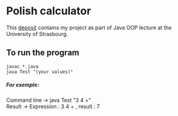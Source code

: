 Polish calculator
======================================

This [deposit](https://github.com/ShkAnna/Polish_calculator) contains my project as part of Java OOP lecture at the University of Strasbourg.

To run the program
-----------------------
~~~{.sh}
javac *.java
java Test "(your values)"
~~~

##### For exemple: <br />
Command line -> java Test "3 4 +" <br />
Result -> Expression : 3 4 + , result : 7

